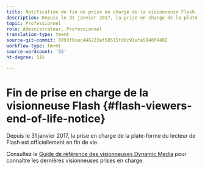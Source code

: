 ```yaml
---
title: Notification de fin de prise en charge de la visionneuse Flash
description: Depuis le 31 janvier 2017, la prise en charge de la plate-forme du lecteur de Flash est officiellement en fin de vie.
topic: Professionnel
role: Administrateur, Professionnel
translation-type: tm+mt
source-git-commit: 8093f6cec446223af58515fd8c91afa5940f9402
workflow-type: tm+mt
source-wordcount: '52'
ht-degree: 51%

---
```



# Fin de prise en charge de la visionneuse Flash {#flash-viewers-end-of-life-notice}

Depuis le 31 janvier 2017, la prise en charge de la plate-forme du lecteur de Flash est officiellement en fin de vie.

Consultez le [Guide de référence des visionneuses Dynamic Media](https://experienceleague.adobe.com/docs/dynamic-media-developer-resources/library/home.html?lang=fr) pour connaître les dernières visionneuses prises en charge.
